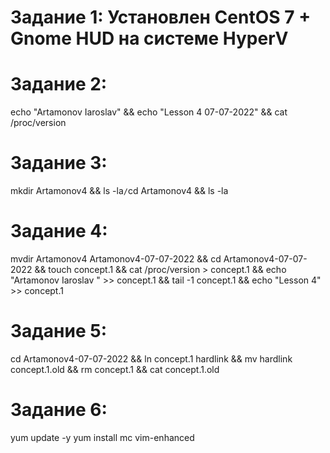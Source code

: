 # Задание 1: Установлен CentOS 7 + Gnome HUD на системе HyperV
# Задание 2: 
echo "Artamonov Iaroslav" && echo "Lesson 4 07-07-2022" && cat /proc/version
# Задание 3:
mkdir Artamonov4 && ls -la` / `cd Artamonov4 && ls -la
# Задание 4:
mvdir Artamonov4 Artamonov4-07-07-2022 && cd Artamonov4-07-07-2022 && touch concept.1 && cat /proc/version > concept.1 && echo "Artamonov Iaroslav " >> concept.1 && tail -1 concept.1 && echo "Lesson 4" >> concept.1
# Задание 5:
cd Artamonov4-07-07-2022 && ln concept.1 hardlink && mv hardlink concept.1.old && rm concept.1 && cat concept.1.old
# Задание 6:
yum update -y
yum install mc vim-enhanced